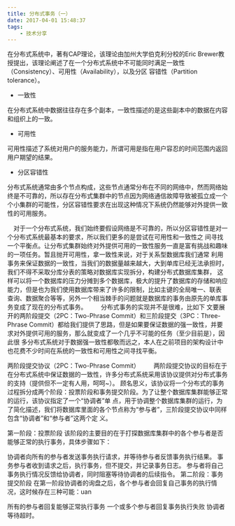 ```yaml
---
title: 分布式事务（一）
date: 2017-04-01 15:48:37
tags:
    - 技术分享
---
```

在分布式系统中，著有CAP理论，该理论由加州大学伯克利分校的Eric Brewer教授提出，该理论阐述了在一个分布式系统中不可能同时满足一致性（Consistency）、可用性（Availability），以及分区 容错性（Partition tolerance）。

* 一致性


在分布式系统中数据往往存在多个副本，一致性描述的是这些副本中的数据在内容和组织上的一致。
* 可用性


可用性描述了系统对用户的服务能力，所谓可用是指在用户容忍的时间范围内返回用户期望的结果。
* 分区容错性


分布式系统通常由多个节点构成，这些节点通常分布在不同的网络中，然而网络始终是不可靠的，所以存在分布式集群中的节点因为网络通信故障导致被孤立成一个个小集群的可能性，分区容错性要求在出现这种情况下系统仍然能够对外提供一致性的可用服务。

 对于一个分布式系统，我们始终要假设网络是不可靠的，所以分区容错性是对一个分布式系统最基本的要求，所以我们更多的是尝试在可用性和一致性之 间寻找一个平衡点。让分布式集群始终对外提供可用的一致性服务一直是富有挑战和趣味的一项任务。暂且抛开可用性，拿一致性来说，对于关系型数据库我们通常 利用事务来保证数据的一致性，当我们的数据量越来越大，大到单库已经无法承担时，我们不得不采取分库分表的策略对数据库实现拆分，构建分布式数据库集群， 这样可以将一个数据库的压力分摊到多个数据库，极大的提升了数据库的存储和响应能力，但是也为我们使用数据库带来了许多的限制，比如主键的全局唯一、联表 查询、数据聚合等等，另外一个相当棘手的问题就是数据库的事务由原先的单库事务变成了现在的分布式事务。
  分布式事务的实现并不是很难，比如下 文要展开的两阶段提交（2PC：Two-Phrase Commit）和三阶段提交（3PC：Three-Phrase Commit）都给我们提供了思路，但是如果要保证数据的强一致性，并要求对外提供可用的服务，那么就变成了一个几乎不可能的任务（至少目前是），因此很 多分布式系统对于数据强一致性都敬而远之，本人在之前项目的架构设计中也花费不少时间在系统的一致性和可用性之间寻找平衡。

两阶段提交协议（2PC：Two-Phrase Commit）
  两阶段提交协议的目标在于在分布式系统中保证数据的一致性，许多分布式系统采用该协议提供对分布式事务的支持（提供但不一定有人用，呵呵~）。 顾名思义，该协议将一个分布式的事务过程拆分成两个阶段：投票阶段和事务提交阶段。为了让整个数据库集群能够正常的运行，该协议指定了一个“协调者”单 点，用于协调整个数据库集群的运行，为了简化描述，我们将数据库里面的各个节点称为“参与者”，三阶段提交协议中同样包含“协调者”和“参与者”这两个定 义。

第一阶段：投票阶段
该阶段的主要目的在于打探数据库集群中的各个参与者是否能够正常的执行事务，具体步骤如下：

协调者向所有的参与者发送事务执行请求，并等待参与者反馈事务执行结果。
事务参与者收到请求之后，执行事务，但不提交，并记录事务日志。
参与者将自己事务执行情况反馈给协调者，同时阻塞等待协调者的后续指令。
第二阶段：事务提交阶段
在第一阶段协调者的询盘之后，各个参与者会回复自己事务的执行情况，这时候存在三种可能：uan

所有的参与者回复能够正常执行事务
一个或多个参与者回复事务执行失败
协调者等待超时。

